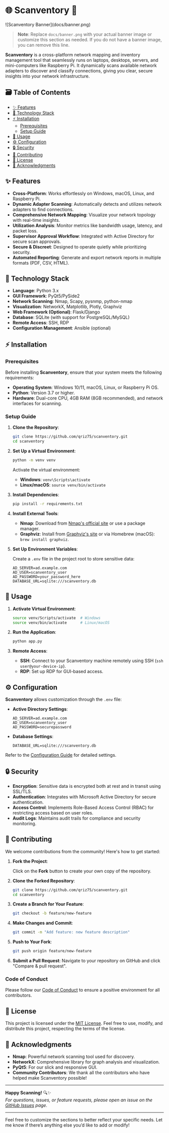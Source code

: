 # 🌐 **Scanventory** 🚀

!\[Scanventory Banner\]\(docs/banner.png\)

> **Note**: Replace `docs/banner.png` with your actual banner image or customize this section as needed. If you do not have a banner image, you can remove this line.

**Scanventory** is a cross-platform network mapping and inventory management tool that seamlessly runs on laptops, desktops, servers, and mini-computers like Raspberry Pi. It dynamically scans available network adapters to discover and classify connections, giving you clear, secure insights into your network infrastructure.

## 🗃 **Table of Contents**

- [✨ Features](#-features)
- [🔧 Technology Stack](#-technology-stack)
- [⚡ Installation](#-installation)
  - [Prerequisites](#prerequisites)
  - [Setup Guide](#setup-guide)
- [🚀 Usage](#-usage)
- [⚙ Configuration](#-configuration)
- [🔒 Security](#-security)
- [🤝 Contributing](#-contributing)
- [📜 License](#-license)
- [🙏 Acknowledgments](#-acknowledgments)

## ✨ **Features**

- **Cross-Platform**: Works effortlessly on Windows, macOS, Linux, and Raspberry Pi.
- **Dynamic Adapter Scanning**: Automatically detects and utilizes network adapters to find connections.
- **Comprehensive Network Mapping**: Visualize your network topology with real-time insights.
- **Utilization Analysis**: Monitor metrics like bandwidth usage, latency, and packet loss.
- **Supervisor Approval Workflow**: Integrated with Active Directory for secure scan approvals.
- **Secure & Discreet**: Designed to operate quietly while prioritizing security.
- **Automated Reporting**: Generate and export network reports in multiple formats (PDF, CSV, HTML).

## 🔧 **Technology Stack**

- **Language**: Python 3.x
- **GUI Framework**: PyQt5/PySide2
- **Network Scanning**: Nmap, Scapy, pysnmp, python-nmap
- **Visualization**: NetworkX, Matplotlib, Plotly, Graphviz
- **Web Framework (Optional)**: Flask/Django
- **Database**: SQLite (with support for PostgreSQL/MySQL)
- **Remote Access**: SSH, RDP
- **Configuration Management**: Ansible (optional)

## ⚡ **Installation**

### **Prerequisites**

Before installing **Scanventory**, ensure that your system meets the following requirements:

- **Operating System**: Windows 10/11, macOS, Linux, or Raspberry Pi OS.
- **Python**: Version 3.7 or higher.
- **Hardware**: Dual-core CPU, 4GB RAM (8GB recommended), and network interfaces for scanning.

### **Setup Guide**

1. **Clone the Repository**:

   ```bash
   git clone https://github.com/qriz75/scanventory.git
   cd scanventory
   ```

2. **Set Up a Virtual Environment**:

   ```bash
   python -m venv venv
   ```

   Activate the virtual environment:

   - **Windows**: `venv\Scripts\activate`
   - **Linux/macOS**: `source venv/bin/activate`

3. **Install Dependencies**:

   ```bash
   pip install -r requirements.txt
   ```

4. **Install External Tools**:

   - **Nmap**: Download from [Nmap's official site](https://nmap.org/download.html) or use a package manager.
   - **Graphviz**: Install from [Graphviz's site](https://graphviz.org/download/) or via Homebrew (macOS): `brew install graphviz`.

5. **Set Up Environment Variables**:

   Create a `.env` file in the project root to store sensitive data:

   ```dotenv
   AD_SERVER=ad.example.com
   AD_USER=scanventory_user
   AD_PASSWORD=your_password_here
   DATABASE_URL=sqlite:///scanventory.db
   ```

## 🚀 **Usage**

1. **Activate Virtual Environment**:

   ```bash
   source venv/Scripts/activate  # Windows
   source venv/bin/activate      # Linux/macOS
   ```

2. **Run the Application**:

   ```bash
   python app.py
   ```

3. **Remote Access**:

   - **SSH**: Connect to your Scanventory machine remotely using SSH (`ssh user@your-device-ip`).
   - **RDP**: Set up RDP for GUI-based access.

## ⚙ **Configuration**

**Scanventory** allows customization through the `.env` file:

- **Active Directory Settings**:

  ```dotenv
  AD_SERVER=ad.example.com
  AD_USER=scanventory_user
  AD_PASSWORD=securepassword
  ```

- **Database Settings**:

  ```dotenv
  DATABASE_URL=sqlite:///scanventory.db
  ```

Refer to the [Configuration Guide](docs/configuration.md) for detailed settings.

## 🔒 **Security**

- **Encryption**: Sensitive data is encrypted both at rest and in transit using SSL/TLS.
- **Authentication**: Integrates with Microsoft Active Directory for secure authentication.
- **Access Control**: Implements Role-Based Access Control (RBAC) for restricting access based on user roles.
- **Audit Logs**: Maintains audit trails for compliance and security monitoring.

## 🤝 **Contributing**

We welcome contributions from the community! Here's how to get started:

1. **Fork the Project**:

   Click on the **Fork** button to create your own copy of the repository.

2. **Clone the Forked Repository**:

   ```bash
   git clone https://github.com/qriz75/scanventory.git
   cd scanventory
   ```

3. **Create a Branch for Your Feature**:

   ```bash
   git checkout -b feature/new-feature
   ```

4. **Make Changes and Commit**:

   ```bash
   git commit -m "Add feature: new feature description"
   ```

5. **Push to Your Fork**:

   ```bash
   git push origin feature/new-feature
   ```

6. **Submit a Pull Request**: Navigate to your repository on GitHub and click "Compare & pull request".

### **Code of Conduct**

Please follow our [Code of Conduct](CODE_OF_CONDUCT.md) to ensure a positive environment for all contributors.

## 📜 **License**

This project is licensed under the [MIT License](LICENSE). Feel free to use, modify, and distribute this project, respecting the terms of the license.

## 🙏 **Acknowledgments**

- **Nmap**: Powerful network scanning tool used for discovery.
- **NetworkX**: Comprehensive library for graph analysis and visualization.
- **PyQt5**: For our slick and responsive GUI.
- **Community Contributors**: We thank all the contributors who have helped make Scanventory possible!

---

**Happy Scanning!** 🔍✨  
*For questions, issues, or feature requests, please open an issue on the [GitHub Issues](https://github.com/your-username/scanventory/issues) page.*

---

Feel free to customize the sections to better reflect your specific needs. Let me know if there’s anything else you’d like to add or modify!
